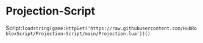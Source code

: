 # Projection-Script
Script:```loadstring(game:HttpGet('https://raw.githubusercontent.com/HubRobloxScript/Projection-Script/main/Projection.lua'))()```
